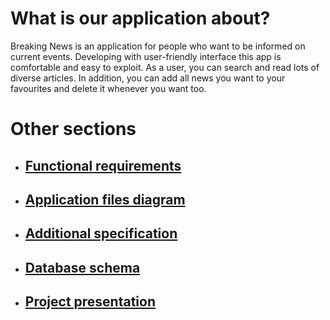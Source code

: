 # What is our application about?
Breaking News is an application for people who want to be informed on current events. Developing with user-friendly interface this app is comfortable and easy to exploit. As a user, you can search and read lots of diverse articles. In addition, you can add all news you want to your favourites and delete it whenever you want too.  
# Other sections
* ## [Functional requirements](https://github.com/pmvs2022/labrabota11-gr13b-snews/wiki/Functional-requirements)
* ## [Application files diagram](https://github.com/pmvs2022/labrabota11-gr13b-snews/wiki/Application-files-diagram)
* ## [Additional specification](https://github.com/pmvs2022/labrabota11-gr13b-snews/wiki/Additional-specification)
* ## [Database schema](https://github.com/pmvs2022/labrabota11-gr13b-snews/wiki/Database-scheme)
* ## [Project presentation](https://github.com/pmvs2022/labrabota11-gr13b-snews/wiki/Project-presentation)
